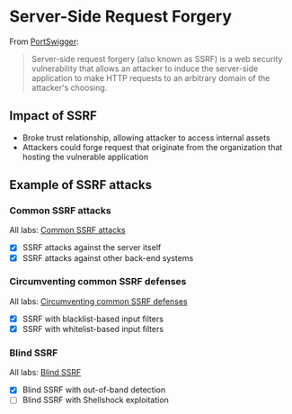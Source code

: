 # Server-Side Request Forgery 

From [PortSwigger](https://portswigger.net/web-security/ssrf):

> Server-side request forgery (also known as SSRF) is a web security vulnerability that allows an attacker to induce the server-side application to make HTTP requests to an arbitrary domain of the attacker's choosing.


## Impact of SSRF

- Broke trust relationship, allowing attacker to access internal assets
- Attackers could forge request that originate from the organization that hosting the vulnerable application


## Example of SSRF attacks

### Common SSRF attacks
All labs: [Common SSRF attacks](01-common-ssrf-attacks/README.md)
- [x] SSRF attacks against the server itself
- [x] SSRF attacks against other back-end systems

### Circumventing common SSRF defenses
All labs: [Circumventing common SSRF defenses](02-circumventing-common-ssrf-defenses/README.md)
- [x] SSRF with blacklist-based input filters
- [x] SSRF with whitelist-based input filters

### Blind SSRF
All labs: [Blind SSRF](03-blind-ssrf/README.md)
- [x] Blind SSRF with out-of-band detection
- [ ] Blind SSRF with Shellshock exploitation
